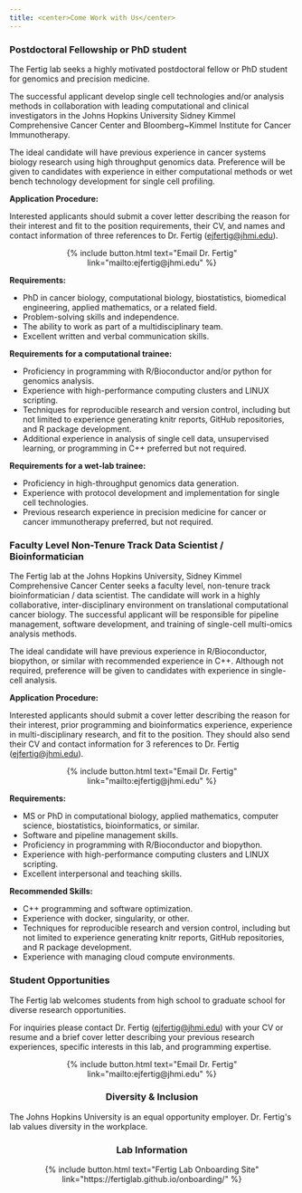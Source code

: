 ```yaml
---
title: <center>Come Work with Us</center>
---
```


### Postdoctoral Fellowship or PhD student

The Fertig lab seeks a highly motivated postdoctoral fellow or PhD student for genomics and precision medicine. 

The successful applicant develop single cell technologies and/or analysis methods in collaboration with leading computational and clinical investigators in the Johns Hopkins University Sidney Kimmel Comprehensive Cancer Center and Bloomberg~Kimmel Institute for Cancer Immunotherapy. 

The ideal candidate will have previous experience in cancer systems biology research using high throughput genomics data. Preference will be given to candidates with experience in either computational methods or wet bench technology development for single cell profiling.

**Application Procedure:**

Interested applicants should submit a cover letter describing the reason for their interest and fit to the position requirements, their CV, and names and contact information of three references to Dr. Fertig (<a href="mailto:ejfertig@jhmi.edu">ejfertig@jhmi.edu</a>).

<center>{% include button.html text="Email Dr. Fertig" link="mailto:ejfertig@jhmi.edu" %}</center>

**Requirements:**

- PhD in cancer biology, computational biology, biostatistics, biomedical engineering, applied mathematics, or a related field. 
- Problem-solving skills and independence.
- The ability to work as part of a multidisciplinary team.
- Excellent written and verbal communication skills.

**Requirements for a computational trainee:**

- Proficiency in programming with R/Bioconductor and/or python for genomics analysis. 
- Experience with high-performance computing clusters and LINUX scripting.
- Techniques for reproducible research and version control, including but not limited to experience generating knitr reports, GitHub repositories, and R package development.
- Additional experience in analysis of single cell data, unsupervised learning, or programming in C++ preferred but not required.

**Requirements for a wet-lab trainee:**

- Proficiency in high-throughput genomics data generation.  
- Experience with protocol development and implementation for single cell technologies. 
- Previous research experience in precision medicine for cancer or cancer immunotherapy preferred, but not required.

### Faculty Level Non-Tenure Track Data Scientist / Bioinformatician

The Fertig lab at the Johns Hopkins University, Sidney Kimmel Comprehensive Cancer Center seeks a faculty level, non-tenure track bioinformatician / data scientist. The candidate will work in a highly collaborative, inter-disciplinary environment on translational computational cancer biology. The successful applicant will be responsible for pipeline management, software development, and training of single-cell multi-omics analysis methods. 

The ideal candidate will have previous experience in R/Bioconductor, biopython, or similar with recommended experience in C++. Although not required, preference will be given to candidates with experience in single-cell analysis.

**Application Procedure:**

Interested applicants should submit a cover letter describing the reason for their interest, prior programming and bioinformatics experience, experience in multi-disciplinary research, and fit to the position. They should also send their CV and contact information for 3 references to Dr. Fertig (<a href="mailto:ejfertig@jhmi.edu">ejfertig@jhmi.edu</a>).

<center>{% include button.html text="Email Dr. Fertig" link="mailto:ejfertig@jhmi.edu" %}</center>

**Requirements:**

- MS or PhD in computational biology, applied mathematics, computer science, biostatistics, bioinformatics, or similar.
- Software and pipeline management skills.
- Proficiency in programming with R/Bioconductor and biopython.
- Experience with high-performance computing clusters and LINUX scripting.
- Excellent interpersonal and teaching skills.

**Recommended Skills:**

- C++ programming and software optimization.
- Experience with docker, singularity, or other.
- Techniques for reproducible research and version control, including but not limited to experience generating knitr reports, GitHub repositories, and R package development.
- Experience with managing cloud compute environments.

### Student Opportunities

The Fertig lab welcomes students from high school to graduate school for diverse research opportunities.

For inquiries please contact Dr. Fertig (<a href="mailto:ejfertig@jhmi.edu">ejfertig@jhmi.edu</a>) with your CV or resume and a brief cover letter describing your previous research experiences, specific interests in this lab, and programming expertise.

<center>{% include button.html text="Email Dr. Fertig" link="mailto:ejfertig@jhmi.edu" %}</center>

### <center>Diversity & Inclusion</center>

The Johns Hopkins University is an equal opportunity employer. Dr. Fertig's lab values diversity in the workplace.

### <center>Lab Information</center>

<center>{% include button.html text="Fertig Lab Onboarding Site" link="https://fertiglab.github.io/onboarding/" %}</center>
